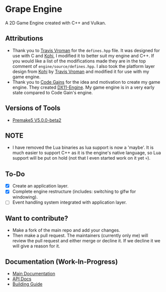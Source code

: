 # Grape Engine
A 2D Game Engine created with C++ and Vulkan.

## Attributions
- Thank you to [Travis Vroman](https://github.com/travisvroman) for the ``defines.hpp`` file. It was designed for use with C and [Kohi](https://github.com/travisvroman/kohi), I modified it to better suit my engine and C++. If you would like a list of the modifications made they are in the top comment of ``engine/source/defines.hpp``. I also took the platform layer design from [Kohi](https://github.com/travisvroman/kohi) by [Travis Vroman](https://github.com/travisvroman) and modified it for use with my game engine.
- Thank you to [Code Gains](https://www.youtube.com/@Code_Gains) for the idea and motivation to create my game engine. They created [DX11-Engine](https://github.com/Code-Gains/DX11-Engine). My game engine is in a very early state compared to Code Gain's engine.

## Versions of Tools
- [Premake5 V5.0.0-beta2](https://github.com/premake/premake-core/releases/tag/v5.0.0-beta2)

## NOTE
- I have removed the Lua binaries as lua support is now a 'maybe'. It is much easier to support C++ as it is the engine's native language, so Lua support will be put on hold (not that I even started work on it yet 💀).

## To-Do
- [X] Create an application layer.
- [X] Complete engine restructure (includes: switching to glfw for windowing).
- [ ] Event handling system integrated with application layer.

## Want to contribute?
- Make a fork of the main repo and add your changes.
- Then make a pull request. The maintainers (currently only me) will review the pull request and either merge or decline it. If we decline it we will give a reason for it.

## Documentation (Work-In-Progress)
- [Main Documentation](https://github.com/BlurrySquire/Grape-Engine/blob/main/documentation/documentation.md)
- [API Docs](https://github.com/BlurrySquire/Grape-Engine/blob/main/documentation/api_documentation.md)
- [Building Guide](https://github.com/BlurrySquire/Grape-Engine/blob/main/documentation/building.md)

